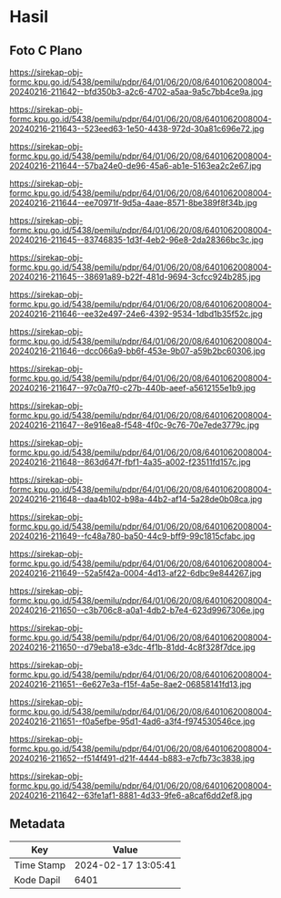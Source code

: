 # Hasil

## Foto C Plano

https://sirekap-obj-formc.kpu.go.id/5438/pemilu/pdpr/64/01/06/20/08/6401062008004-20240216-211642--bfd350b3-a2c6-4702-a5aa-9a5c7bb4ce9a.jpg

https://sirekap-obj-formc.kpu.go.id/5438/pemilu/pdpr/64/01/06/20/08/6401062008004-20240216-211643--523eed63-1e50-4438-972d-30a81c696e72.jpg

https://sirekap-obj-formc.kpu.go.id/5438/pemilu/pdpr/64/01/06/20/08/6401062008004-20240216-211644--57ba24e0-de96-45a6-ab1e-5163ea2c2e67.jpg

https://sirekap-obj-formc.kpu.go.id/5438/pemilu/pdpr/64/01/06/20/08/6401062008004-20240216-211644--ee70971f-9d5a-4aae-8571-8be389f8f34b.jpg

https://sirekap-obj-formc.kpu.go.id/5438/pemilu/pdpr/64/01/06/20/08/6401062008004-20240216-211645--83746835-1d3f-4eb2-96e8-2da28366bc3c.jpg

https://sirekap-obj-formc.kpu.go.id/5438/pemilu/pdpr/64/01/06/20/08/6401062008004-20240216-211645--38691a89-b22f-481d-9694-3cfcc924b285.jpg

https://sirekap-obj-formc.kpu.go.id/5438/pemilu/pdpr/64/01/06/20/08/6401062008004-20240216-211646--ee32e497-24e6-4392-9534-1dbd1b35f52c.jpg

https://sirekap-obj-formc.kpu.go.id/5438/pemilu/pdpr/64/01/06/20/08/6401062008004-20240216-211646--dcc066a9-bb6f-453e-9b07-a59b2bc60306.jpg

https://sirekap-obj-formc.kpu.go.id/5438/pemilu/pdpr/64/01/06/20/08/6401062008004-20240216-211647--97c0a7f0-c27b-440b-aeef-a5612155e1b9.jpg

https://sirekap-obj-formc.kpu.go.id/5438/pemilu/pdpr/64/01/06/20/08/6401062008004-20240216-211647--8e916ea8-f548-4f0c-9c76-70e7ede3779c.jpg

https://sirekap-obj-formc.kpu.go.id/5438/pemilu/pdpr/64/01/06/20/08/6401062008004-20240216-211648--863d647f-fbf1-4a35-a002-f23511fd157c.jpg

https://sirekap-obj-formc.kpu.go.id/5438/pemilu/pdpr/64/01/06/20/08/6401062008004-20240216-211648--daa4b102-b98a-44b2-af14-5a28de0b08ca.jpg

https://sirekap-obj-formc.kpu.go.id/5438/pemilu/pdpr/64/01/06/20/08/6401062008004-20240216-211649--fc48a780-ba50-44c9-bff9-99c1815cfabc.jpg

https://sirekap-obj-formc.kpu.go.id/5438/pemilu/pdpr/64/01/06/20/08/6401062008004-20240216-211649--52a5f42a-0004-4d13-af22-6dbc9e844267.jpg

https://sirekap-obj-formc.kpu.go.id/5438/pemilu/pdpr/64/01/06/20/08/6401062008004-20240216-211650--c3b706c8-a0a1-4db2-b7e4-623d9967306e.jpg

https://sirekap-obj-formc.kpu.go.id/5438/pemilu/pdpr/64/01/06/20/08/6401062008004-20240216-211650--d79eba18-e3dc-4f1b-81dd-4c8f328f7dce.jpg

https://sirekap-obj-formc.kpu.go.id/5438/pemilu/pdpr/64/01/06/20/08/6401062008004-20240216-211651--6e627e3a-f15f-4a5e-8ae2-06858141fd13.jpg

https://sirekap-obj-formc.kpu.go.id/5438/pemilu/pdpr/64/01/06/20/08/6401062008004-20240216-211651--f0a5efbe-95d1-4ad6-a3f4-f974530546ce.jpg

https://sirekap-obj-formc.kpu.go.id/5438/pemilu/pdpr/64/01/06/20/08/6401062008004-20240216-211652--f514f491-d21f-4444-b883-e7cfb73c3838.jpg

https://sirekap-obj-formc.kpu.go.id/5438/pemilu/pdpr/64/01/06/20/08/6401062008004-20240216-211642--63fe1af1-8881-4d33-9fe6-a8caf6dd2ef8.jpg


## Metadata

| Key        | Value               |
| ---------- | ------------------- |
| Time Stamp | 2024-02-17 13:05:41 |
| Kode Dapil | 6401                |



